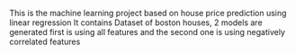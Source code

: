 This is the machine learning project based on house price prediction using linear regression
It contains Dataset of boston houses,
2 models are generated first is using all features and the second one is using negatively correlated features
